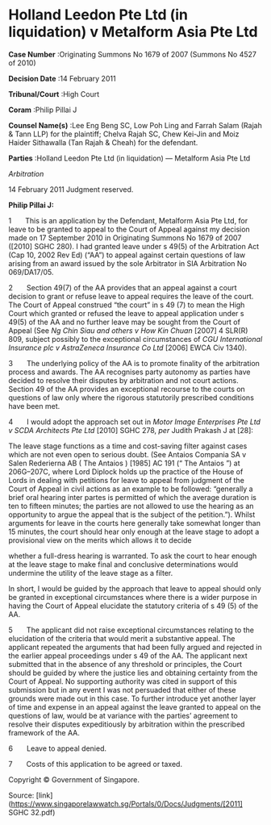 # Holland Leedon Pte Ltd (in liquidation) v Metalform Asia Pte Ltd 



**Case Number** :Originating Summons No 1679 of 2007 (Summons No 4527 of 2010) 

**Decision Date** :14 February 2011 

**Tribunal/Court** :High Court 

**Coram** :Philip Pillai J 

**Counsel Name(s)** :Lee Eng Beng SC, Low Poh Ling and Farrah Salam (Rajah & Tann LLP) for the plaintiff; Chelva Rajah SC, Chew Kei-Jin and Moiz Haider Sithawalla (Tan Rajah & Cheah) for the defendant. 

**Parties** :Holland Leedon Pte Ltd (in liquidation) — Metalform Asia Pte Ltd 

_Arbitration_ 

14 February 2011 Judgment reserved. 

**Philip Pillai J:** 

1       This is an application by the Defendant, Metalform Asia Pte Ltd, for leave to be granted to appeal to the Court of Appeal against my decision made on 17 September 2010 in Originating Summons No 1679 of 2007 (<span class="citation">[2010] SGHC 280</span>). I had granted leave under s 49(5) of the Arbitration Act (Cap 10, 2002 Rev Ed) (“AA”) to appeal against certain questions of law arising from an award issued by the sole Arbitrator in SIA Arbitration No 069/DA17/05. 

2       Section 49(7) of the AA provides that an appeal against a court decision to grant or refuse leave to appeal requires the leave of the court. The Court of Appeal construed “the court” in s 49 (7) to mean the High Court which granted or refused the leave to appeal application under s 49(5) of the AA and no further leave may be sought from the Court of Appeal (See _Ng Chin Siau and others v How Kin Chuan_ <span class="citation">[2007] 4 SLR(R) 809</span>, subject possibly to the exceptional circumstances of _CGU International Insurance plc v AstraZeneca Insurance Co Ltd_ [2006] EWCA Civ 1340). 

3       The underlying policy of the AA is to promote finality of the arbitration process and awards. The AA recognises party autonomy as parties have decided to resolve their disputes by arbitration and not court actions. Section 49 of the AA provides an exceptional recourse to the courts on questions of law only where the rigorous statutorily prescribed conditions have been met. 

4       I would adopt the approach set out in _Motor Image Enterprises Pte Ltd v SCDA Architects Pte Ltd_ <span class="citation">[2010] SGHC 278</span>, _per_ Judith Prakash J at [28]: 

 The leave stage functions as a time and cost-saving filter against cases which are not even open to serious doubt. (See Antaios Compania SA v Salen Rederierna AB ( The Antaios ) [1985] AC 191 (“ The Antaios ”) at 206G–207C, where Lord Diplock holds up the practice of the House of Lords in dealing with petitions for leave to appeal from judgment of the Court of Appeal in civil actions as an example to be followed: “generally a brief oral hearing inter partes is permitted of which the average duration is ten to fifteen minutes; the parties are not allowed to use the hearing as an opportunity to argue the appeal that is the subject of the petition.”). Whilst arguments for leave in the courts here generally take somewhat longer than 15 minutes, the court should hear only enough at the leave stage to adopt a provisional view on the merits which allows it to decide 


 whether a full-dress hearing is warranted. To ask the court to hear enough at the leave stage to make final and conclusive determinations would undermine the utility of the leave stage as a filter. 

In short, I would be guided by the approach that leave to appeal should only be granted in exceptional circumstances where there is a wider purpose in having the Court of Appeal elucidate the statutory criteria of s 49 (5) of the AA. 

5       The applicant did not raise exceptional circumstances relating to the elucidation of the criteria that would merit a substantive appeal. The applicant repeated the arguments that had been fully argued and rejected in the earlier appeal proceedings under s 49 of the AA. The applicant next submitted that in the absence of any threshold or principles, the Court should be guided by where the justice lies and obtaining certainty from the Court of Appeal. No supporting authority was cited in support of this submission but in any event I was not persuaded that either of these grounds were made out in this case. To further introduce yet another layer of time and expense in an appeal against the leave granted to appeal on the questions of law, would be at variance with the parties’ agreement to resolve their disputes expeditiously by arbitration within the prescribed framework of the AA. 

6       Leave to appeal denied. 

7       Costs of this application to be agreed or taxed. 

 Copyright © Government of Singapore. 


Source: [link](https://www.singaporelawwatch.sg/Portals/0/Docs/Judgments/[2011] SGHC 32.pdf)
